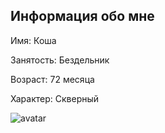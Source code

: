 ## Информация обо мне


Имя: Коша

Занятость: Бездельник

Возраст: 72 месяца

Характер: Скверный


![avatar](E:\Irina\IMG_9499.png)